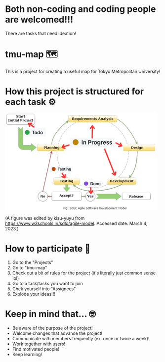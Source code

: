 # Both non-coding and coding people are welcomed!!!
There are tasks that need ideation!
# tmu-map :world_map:
This is a project for creating a useful map for Tokyo Metropolitan University!
# How this project is structured for each task :gear:
![A scheme of this project](/agile_dev_scheme.png)

(A figure was edited by kisu-yuyu from <https://www.w3schools.in/sdlc/agile-model>. Accessed date: March 4, 2023.)

# How to participate :raised_hands:
1. Go to the "Projects"
2. Go to "tmu-map"
3. Check out a bit of rules for the project (it's literally just common sense lol)
4. Go to a task/tasks you want to join
5. Chek yourself into "Assignees"
6. Explode your ideas!!!
# Keep in mind that... :nerd_face:
- Be aware of the purpose of the project!
- Welcome changes that advance the project!
- Communicate with members frequently (ex. once or twice a week)!
- Work together with users!
- Find motivated people!
- Keep learning!
